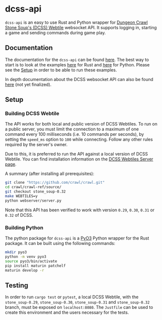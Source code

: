 # dcss-api

`dcss-api` is an easy to use Rust and Python wrapper for [Dungeon Crawl Stone Soup's (DCSS) Webtile](https://crawl.develz.org/) websocket API. It supports logging in, starting a game and sending commands during game play.

## Documentation

The documentation for the `dcss-api` can be found [here](https://docs.rs/dcss-api/latest/dcss_api/index.html). The best way to start is to look at the examples [here](https://github.com/EricFecteau/dcss-api/tree/main/examples) for Rust and [here](https://github.com/EricFecteau/dcss-api/tree/main/python) for Python. Please see the [Setup](#setup) in order to be able to run these examples.

In depth documentation about the DCSS websocket API can also be found [here](https://ericfecteau.github.io/dcss-api-docs/) (not yet finalized).

## Setup

### Building DCSS Webtile

The API works for both local and public version of DCSS Webtiles. To run on a public server, you must limit the connection to a maximum of one command every 100 milliseconds (i.e. 10 commands per seconds), by setting the `speed_ms` option to `100` while connecting. Follow any other rules required by the server's owner. 

Due to this, it is preferred to run the API against a local version of DCSS Webtile. You can find installation information on the [DCSS Webtiles Server page](https://github.com/crawl/crawl/tree/master/crawl-ref/source/webserver).

A summary (after installing all prerequisites):

```bash
git clone "https://github.com/crawl/crawl.git"
cd crawl/crawl-ref/source/
git checkout stone_soup-0.32
make WEBTILES=y
python webserver/server.py
```
Note that this API has been verified to work with version `0.29`, `0.30`, `0.31` or `0.32` of DCSS.

### Building Python

The python package for `dcss-api` is a [PyO3](https://github.com/PyO3/pyo3) Python wrapper for the Rust package. It can be built using the following commands:

```bash
mkdir pyo3
python -m venv pyo3
source pyo3/bin/activate
pip install maturin patchelf
maturin develop -r
```

## Testing

In order to run `cargo test` or `pytest`, a local DCSS Webtile, with the `stone_soup-0.29`, `stone_soup-0.30`, `stone_soup-0.31` and `stone_soup-0.32` branch, must be exposed on `localhost:8080`. The `Justfile` can be used to create this environment and the users necessary for the tests.
